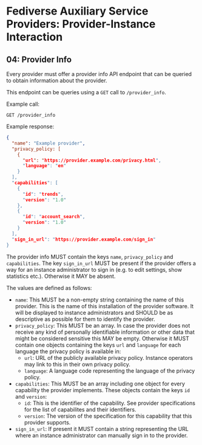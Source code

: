 # Fediverse Auxiliary Service Providers: Provider-Instance Interaction

## 04: Provider Info

Every provider must offer a provider info API endpoint that can be queried to obtain information about the provider.

This endpoint can be queries using a `GET` call to `/provider_info`.

Example call:

```http
GET /provider_info
```

Example response:

```json
{
  "name": "Example provider",
  "privacy_policy: [
    {
      "url": "https://provider.example.com/privacy.html",
      "language": "en"
    }
  ],
  "capabilities": [
    {
      "id": "trends",
      "version": "1.0"
    },
    {
      "id": "account_search",
      "version": "1.0"
    }
  ],
  "sign_in_url": "https://provider.example.com/sign_in"
}
```

The provider info MUST contain the keys `name`, `privacy_policy` and
`capabilities`. The key `sign_in_url` MUST be present if the provider offers a
way for an instance administrator to sign in (e.g. to edit settings, show
statistics etc.). Otherwise it MAY be absent.

The values are defined as follows:

* `name`: This MUST be a non-empty string containing the name of this provider.
  This is the name of this installation of the provider software. It will be
  displayed to instance administrators and SHOULD be as descriptive as possible
  for them to identify the provider.
* `privacy_policy`: This MUST be an array. In case the provider does not
  receive any kind of personally identifiable information or other data that
  might be considered sensitive this MAY be empty. Otherwise it MUST contain
  one objects containing the keys `url` and `language` for each language the
  privacy policy is available in:
    * `url`: URL of the publicly available privacy policy. Instance operators
      may link to this in their own privacy policy.
    * `language`: A language code representing the language of the privacy
      policy.
* `capabilities`: This MUST be an array including one object for every
  capability the provider implements. These objects contain the keys `id` and
  `version`:
    * `id`: This is the identifier of the capability. See provider
      specifications for the list of capabilites and their identifiers.
    * `version`: The version of the specification for this capability that this
      provider supports.
* `sign_in_url`: If present it MUST contain a string representing the URL where
  an instance administrator can manually sign in to the provider.

